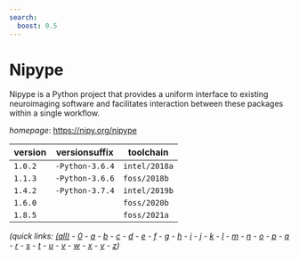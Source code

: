 ```yaml
---
search:
  boost: 0.5
---
```

# Nipype

Nipype is a Python project that provides a uniform interface to existing neuroimaging software and  facilitates interaction between these packages within a single workflow.

*homepage*: <https://nipy.org/nipype>

version | versionsuffix | toolchain
--------|---------------|----------
``1.0.2`` | ``-Python-3.6.4`` | ``intel/2018a``
``1.1.3`` | ``-Python-3.6.6`` | ``foss/2018b``
``1.4.2`` | ``-Python-3.7.4`` | ``intel/2019b``
``1.6.0`` |  | ``foss/2020b``
``1.8.5`` |  | ``foss/2021a``


*(quick links: [(all)](../index.md) - [0](../0/index.md) - [a](../a/index.md) - [b](../b/index.md) - [c](../c/index.md) - [d](../d/index.md) - [e](../e/index.md) - [f](../f/index.md) - [g](../g/index.md) - [h](../h/index.md) - [i](../i/index.md) - [j](../j/index.md) - [k](../k/index.md) - [l](../l/index.md) - [m](../m/index.md) - [n](../n/index.md) - [o](../o/index.md) - [p](../p/index.md) - [q](../q/index.md) - [r](../r/index.md) - [s](../s/index.md) - [t](../t/index.md) - [u](../u/index.md) - [v](../v/index.md) - [w](../w/index.md) - [x](../x/index.md) - [y](../y/index.md) - [z](../z/index.md))*

